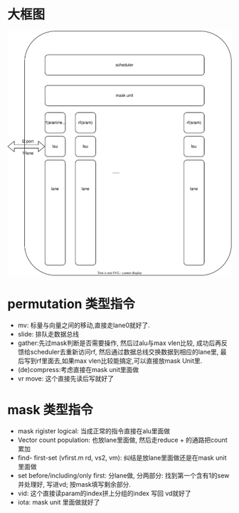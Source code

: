 # 大框图

![](assets/rvv.drawio.svg)



# permutation 类型指令

* mv: 标量与向量之间的移动,直接走lane0就好了.
* slide: 排队走数据总线
* gather:先过mask判断是否需要操作, 然后过alu与max vlen比较, 成功后再反馈给scheduler去重新访问rf, 然后通过数据总线交换数据到相应的lane里, 最后写到rf里面去,如果max vlen比较能搞定,可以直接放mask Unit里.
* (de)compress:考虑直接在mask unit里面做
* vr move: 这个直接先读后写就好了

# mask 类型指令

* mask rigister logical: 当成正常的指令直接在alu里面做
* Vector count population: 也放lane里面做, 然后走reduce + 的通路把count累加
*  find- first-set (vfirst.m rd, vs2, vm): 纠结是放lane里面做还是在mask unit里面做
* set before/including/only first: 分lane做, 分两部分: 找到第一个含有1的sew并处理好, 写进vd; 按mask填写剩余部分.
* vid: 这个直接读param的index拼上分组的index 写回 vd就好了
* iota: mask unit 里面做就好了
